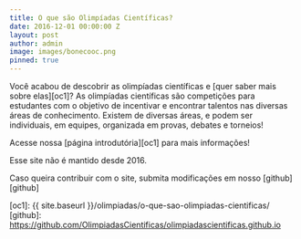 ```yaml
---
title: O que são Olimpíadas Científicas?
date: 2016-12-01 00:00:00 Z
layout: post
author: admin
image: images/bonecooc.png
pinned: true
---
```


Você acabou de descobrir as olimpíadas científicas e [quer saber mais sobre elas][oc1]?
As olimpíadas científicas são competições para estudantes com o objetivo de incentivar e encontrar talentos nas diversas áreas de conhecimento. Existem de diversas áreas, e podem ser individuais, em equipes, organizada em provas, debates e torneios!

Acesse nossa [página introdutória][oc1] para mais informações!

Esse site não é mantido desde 2016.

Caso queira contribuir com o site, submita modificações em nosso [github][github]

[oc1]: {{ site.baseurl }}/olimpiadas/o-que-sao-olimpiadas-cientificas/ 
[github]: https://github.com/OlimpiadasCientificas/olimpiadascientificas.github.io
